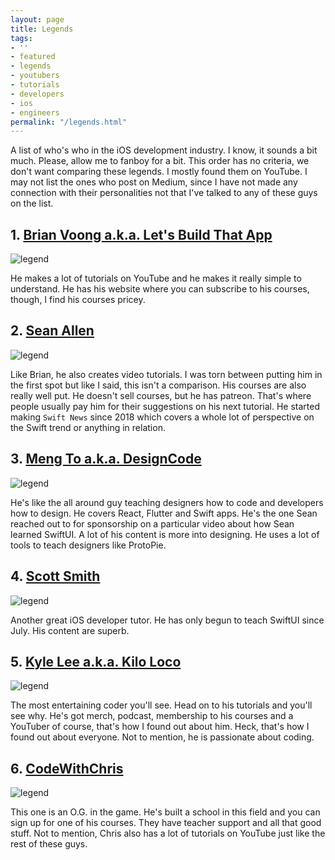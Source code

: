 ```yaml
---
layout: page
title: Legends
tags:
- ''
- featured
- legends
- youtubers
- tutorials
- developers
- ios
- engineers
permalink: "/legends.html"
---
```


A list of who's who in the iOS development industry. I know, it sounds a bit much. Please, allow me to fanboy for a bit. This order has no criteria, we don't want comparing these legends. I mostly found them on YouTube. I may not list the ones who post on Medium, since I have not made any connection with their personalities not that I've talked to any of these guys on the list.

## 1. [Brian Voong a.k.a. Let's Build That App][brian]
![legend](https://cdn-images-1.listennotes.com/podcasts/lets-build-that-app-brian-voong-Kf1p7yNOTec.1400x1400.jpg)

He makes a lot of tutorials on YouTube and he makes it really simple to understand. He has his website where you can subscribe to his courses, though, I find his courses pricey. 

## 2. [Sean Allen][sean]
![legend](https://yt3.ggpht.com/a/AGF-l7-DaNjPDdRgkB2xbBQ0FMuQHBL4HcbHPwUpUA=s900-c-k-c0xffffffff-no-rj-mo)

Like Brian, he also creates video tutorials. I was torn between putting him in the first spot but like I said, this isn't a comparison. His courses are also really well put. He doesn't sell courses, but he has patreon. That's where people usually pay him for their suggestions on his next tutorial. He started making `Swift News` since 2018 which covers a whole lot of perspective on the Swift trend or anything in relation.

## 3. [Meng To a.k.a. DesignCode][meng]
![legend](https://miro.medium.com/max/1100/1*T9UxcYliq4LLnqPjT1-9Hg.png)

He's like the all around guy teaching designers how to code and developers how to design. He covers React, Flutter and Swift apps. He's the one Sean reached out to for sponsorship on a particular video about how Sean learned SwiftUI. A lot of his content is more into designing. He uses a lot of tools to teach designers like ProtoPie.

## 4. [Scott Smith][scott]
![legend](https://pbs.twimg.com/media/D3_oxNPUUAATIAJ?format=png&name=small)

Another great iOS developer tutor. He has only begun to teach SwiftUI since July. His content are superb.

## 5. [Kyle Lee a.k.a. Kilo Loco][kilo]
![legend](https://ytimg.googleusercontent.com/vi/19_6FBMTagI/mqdefault.jpg)

The most entertaining coder you'll see. Head on to his tutorials and you'll see why. He's got merch, podcast, membership to his courses and a YouTuber of course, that's how I found out about him. Heck, that's how I found out about everyone. Not to mention, he is passionate about coding.

## 6. [CodeWithChris][chris]
![legend](https://codewithchris-wpengine.netdna-ssl.com/img/chrishomepage.png)

This one is an O.G. in the game. He's built a school in this field and you can sign up for one of his courses. They have teacher support and all that good stuff. Not to mention, Chris also has a lot of tutorials on YouTube just like the rest of these guys.

[brian]: https://www.youtube.com/channel/UCuP2vJ6kRutQBfRmdcI92mA
[sean]: https://www.youtube.com/channel/UCbTw29mcP12YlTt1EpUaVJw/featured
[meng]: https://www.youtube.com/channel/UCTIhfOopxukTIRkbXJ3kN-g
[scott]: https://www.youtube.com/channel/UCqndzS37vNHVrqLVAKEP2HQ
[kilo]: https://www.youtube.com/channel/UCv75sKQFFIenWHrprnrR9aAhttps://www.youtube.com/channel/UCv75sKQFFIenWHrprnrR9aA
[chris]: https://www.youtube.com/user/CodeWithChris
